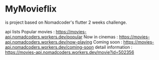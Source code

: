 # MyMovieflix
is project based on Nomadcoder's flutter 2 weeks challenge.

api lists
Popular movies : https://movies-api.nomadcoders.workers.dev/popular
Now in cinemas : https://movies-api.nomadcoders.workers.dev/now-playing
Coming soon : https://movies-api.nomadcoders.workers.dev/coming-soon
detail information : https://movies-api.nomadcoders.workers.dev/movie?id=502356 
